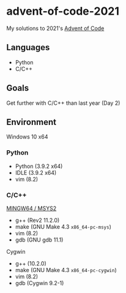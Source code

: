 # advent-of-code-2021
My solutions to 2021's [Advent of Code](https://adventofcode.com/)


## Languages
 * Python
 * C/C++


## Goals
Get further with C/C++ than last year (Day 2)


## Environment
Windows 10 x64  

### Python
 * Python (3.9.2 x64)
 * IDLE   (3.9.2 x64)  
 * vim (8.2)

### C/C++
[MINGW64 / MSYS2](https://www.msys2.org)
 * g++  (Rev2 11.2.0)
 * make (GNU Make 4.3 `x86_64-pc-msys`)
 * vim  (8.2)
 * gdb  (GNU gdb 11.1)  

Cygwin
 * g++  (10.2.0)
 * make (GNU Make 4.3 `x86_64-pc-cygwin`)
 * vim  (8.2)
 * gdb  (Cygwin 9.2-1)

